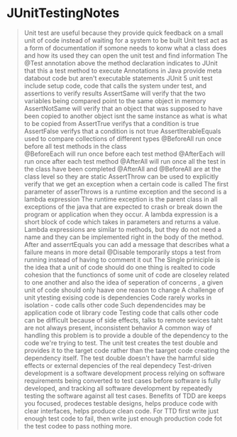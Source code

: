 # JUnitTestingNotes
>Unit test are useful because they provide quick feedback on a small unit of code instead of waiting for a system to be built
>Unit test act as a form of documentation if somone needs to konw what a class does and how its used they can open the unit test and find information
>The @Test annotation above the method declaration indicates to JUnit that this a test method to execute
>Annotations in Java provide meta databout code but aren't executable statements
>JUnit 5 unit test include setup code, code that calls the system under test, and assertions to verify results
>AssertSame will verify that the two variables being compared point to the same object in memory
>AssertNotSame will verify that an object that was supposed to have been copied to another object isnt the same instance as what is what to be copied from
>AssertTrue verifys that a condition is true
>AssertFalse verifys that a condition is not true
>AssertIterableEquals used to compare collections of different types 
>@BeforeAll run once before all test methods in the class  
>@BeforeEach will run once before each test method
>@AfterEach will run once after each test method
>@AfterAll will run once all the test in the class have been completed 
>@AfterAll and @BeforeAll are at the class level so they are static 
>AssertThrow can be used to explicitly verify that we get an exception when a certain code is called
>The first parameter of asserThrows is a runtime exception and the second is a lambda expression
>The runtime exception is the parent class in all exceptions of the java that are expected to crash or break down the program or application when they occur.
>A lambda expression is a short block of code which takes in parameters and returns a value. Lambda expressions are similar to methods, but they do not need a name and they can be implemented right in the body of the method.
>After and asserrtEquals you can add a message that describes what a failure means in more detail
>@Disable temporarily stops a test from running instead of having to comment it out
>The Single priniciple is the idea that a unit of code should do one thing is realted to code cohesion that the functioncs of some unit of code are closeley related to one another and also the idea of seperation of concerns , a given unit of code should only haave one reason to change
> A challenge of unit ytesting exising code is dependencies
>Code rarely works in isolation - code calls other code
>Such dependencides may be application code ot library code
>Testing code that calls other code can be difficult because of side effects, talks to remote sevices taht are not always present, inconsistent behavior
>A common way of handling this problem is to provide a double of the dependency to the code we're trying to test. 
> The unit test creates the test double and provides it to the target code rather than the taarget code creating the dependency itself.
>The test double doesn't have the harmful side effects or external depencies of the real dependecy
>Test-driven development is a software development process relying on software requirements being converted to test cases before software is fully developed, and tracking all software development by repeatedly testing the software against all test cases.
>Benefits of TDD are keeps you focused, prodeces testable designs, helps produce code with clear  interfaces, helps produce clean code.
For TTD first write just enough test code to fail, then write just enough production code fot the test codee to pass nothing more.
